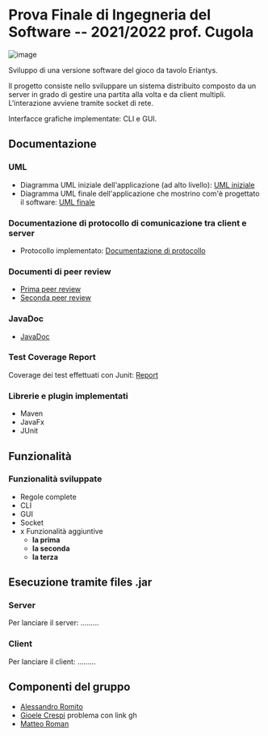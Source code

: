 # Prova Finale di Ingegneria del Software -- 2021/2022 prof. Cugola

![image](https://user-images.githubusercontent.com/100211656/158979476-5ec96f53-0aeb-411f-8213-95391322a81d.png)

Sviluppo di una versione software del gioco da tavolo Eriantys.

Il progetto consiste nello sviluppare un sistema distribuito composto da un server in grado di gestire una partita alla volta e da client multipli.
L'interazione avviene tramite socket di rete.

Interfacce grafiche implementate: CLI e GUI.

## Documentazione

### UML
- Diagramma UML iniziale dell'applicazione (ad alto livello): [UML iniziale](link)
- Diagramma UML finale dell'applicazione che mostrino com'è progettato il software: [UML finale](link)

### Documentazione di protocollo di comunicazione tra client e server
- Protocollo implementato: [Documentazione di protocollo](link)

### Documenti di peer review
- [Prima peer review](link)
- [Seconda peer review](link)


### JavaDoc
- [JavaDoc](link)

### Test Coverage Report
Coverage dei test effettuati con Junit: [Report](link)

### Librerie e plugin implementati
- Maven
- JavaFx
- JUnit

## Funzionalità
### Funzionalità sviluppate
- Regole complete
- CLI
- GUI
- Socket
- x Funzionalità aggiuntive
  - __la prima__
  - __la seconda__
  - __la terza__

## Esecuzione tramite files .jar
### Server
Per lanciare il server: .........
### Client
Per lanciare il client: .........

## Componenti del gruppo
- [Alessandro Romito](https://github.com/alessandroromito)
- [Gioele Crespi]() problema con link gh
- [Matteo Roman](https://github.com/TeoRomensPoli)
